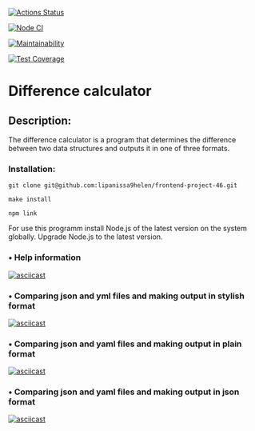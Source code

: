 [![Actions Status](https://github.com/lipanissa9helen/frontend-project-46/workflows/hexlet-check/badge.svg)](https://github.com/lipanissa9helen/frontend-project-46/actions)

[![Node CI](https://github.com/lipanissa9helen/frontend-project-46/workflows/Node%20CI/badge.svg)](https://github.com/lipanissa9helen/frontend-project-46/actions)

[![Maintainability](https://api.codeclimate.com/v1/badges/a9f1ce439ecf499b6c84/maintainability)](https://codeclimate.com/github/lipanissa9helen/frontend-project-46/maintainability)

[![Test Coverage](https://api.codeclimate.com/v1/badges/a9f1ce439ecf499b6c84/test_coverage)](https://codeclimate.com/github/lipanissa9helen/frontend-project-46/test_coverage)

# Difference calculator

## Description:

The difference calculator is a program that determines the difference between two data structures and outputs it in one of three formats.

### Installation: 
```
git clone git@github.com:lipanissa9helen/frontend-project-46.git
```
```
make install
```
```
npm link
```

For use this programm install Node.js of the latest version on the system globally. Upgrade Node.js to the latest version.

### • Help information
[![asciicast](https://asciinema.org/a/NaekjbOKRa2pwkROSK2V8WewU.svg)](https://asciinema.org/a/NaekjbOKRa2pwkROSK2V8WewU)

### • Comparing json and yml files and making output in stylish format
[![asciicast](https://asciinema.org/a/ulIDf2OiYhHK4p3qUEesZR6XF.svg)](https://asciinema.org/a/ulIDf2OiYhHK4p3qUEesZR6XF)

### • Comparing json and yaml files and making output in plain format
[![asciicast](https://asciinema.org/a/wuLOgTpJmxJirOuQs72AHx9od.svg)](https://asciinema.org/a/wuLOgTpJmxJirOuQs72AHx9od)

### • Comparing json and yaml files and making output in json format
[![asciicast](https://asciinema.org/a/XzDlKkUnAYvIvWU0KPCG7STTO.svg)](https://asciinema.org/a/XzDlKkUnAYvIvWU0KPCG7STTO)